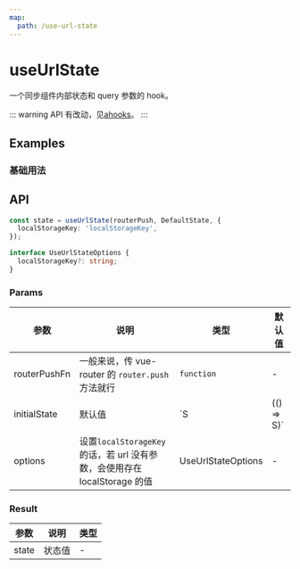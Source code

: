```yaml
---
map:
  path: /use-url-state
---
```


# useUrlState

一个同步组件内部状态和 query 参数的 hook。

::: warning
API 有改动，见[ahooks](https://ahooks.js.org/zh-CN/hooks/state)。
:::

## Examples

### 基础用法

<demo src="./demo/demo.vue"
  language="vue"
  title="基础用法"
  desc="同步条件到url，在需要通过url分享复杂参数场景十分有用">
</demo>

## API

```typescript
const state = useUrlState(routerPush, DefaultState, {
  localStorageKey: 'localStorageKey',
});

interface UseUrlStateOptions {
  localStorageKey?: string;
}
```

### Params

| 参数         | 说明                                                                     | 类型               | 默认值 |
| ------------ | ------------------------------------------------------------------------ | ------------------ | ------ |
| routerPushFn | 一般来说，传 vue-router 的 `router.push`方法就行                         | `function`         | -      |
| initialState | 默认值                                                                   | `S | (() => S)`    | -      |
| options      | 设置`localStorageKey`的话，若 url 没有参数，会使用存在 localStorage 的值 | UseUrlStateOptions | -      |

### Result

| 参数  | 说明   | 类型 |
| ----- | ------ | ---- |
| state | 状态值 | -    |
